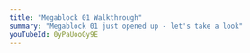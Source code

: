 ```yaml
---
title: "Megablock 01 Walkthrough"
summary: "Megablock 01 just opened up - let's take a look"
youTubeId: 0yPaUooGy9E
---
```


